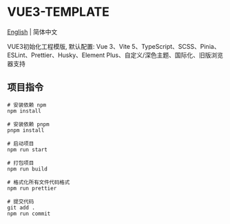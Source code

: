 # VUE3-TEMPLATE

[English](https://github.com/daixu-cn/VUE3-TEMPLATE/blob/main/README.md) | 简体中文

VUE3初始化工程模版, 默认配置: Vue 3、Vite 5、TypeScript、SCSS、Pinia、ESLint、Prettier、Husky、Element Plus、自定义/深色主题、国际化、旧版浏览器支持

## 项目指令

```shell
# 安装依赖 npm
npm install

# 安装依赖 pnpm
pnpm install

# 启动项目
npm run start

# 打包项目
npm run build

# 格式化所有文件代码格式
npm run prettier

# 提交代码
git add .
npm run commit
```
